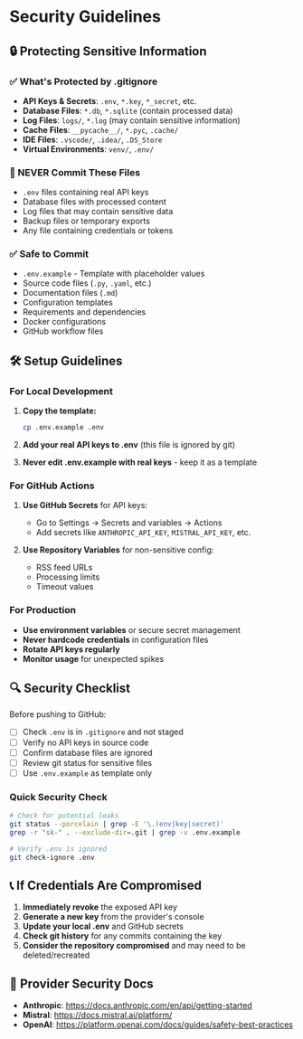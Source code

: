 # Security Guidelines

## 🔒 Protecting Sensitive Information

### ✅ What's Protected by .gitignore

- **API Keys & Secrets**: `.env`, `*.key`, `*_secret`, etc.
- **Database Files**: `*.db`, `*.sqlite` (contain processed data)
- **Log Files**: `logs/`, `*.log` (may contain sensitive information)
- **Cache Files**: `__pycache__/`, `*.pyc`, `.cache/`
- **IDE Files**: `.vscode/`, `.idea/`, `.DS_Store`
- **Virtual Environments**: `venv/`, `.env/`

### 🚨 NEVER Commit These Files

- `.env` files containing real API keys
- Database files with processed content
- Log files that may contain sensitive data
- Backup files or temporary exports
- Any file containing credentials or tokens

### ✅ Safe to Commit

- `.env.example` - Template with placeholder values
- Source code files (`.py`, `.yaml`, etc.)
- Documentation files (`.md`)
- Configuration templates
- Requirements and dependencies
- Docker configurations
- GitHub workflow files

## 🛠️ Setup Guidelines

### For Local Development

1. **Copy the template:**
   ```bash
   cp .env.example .env
   ```

2. **Add your real API keys to .env** (this file is ignored by git)

3. **Never edit .env.example with real keys** - keep it as a template

### For GitHub Actions

1. **Use GitHub Secrets** for API keys:
   - Go to Settings → Secrets and variables → Actions
   - Add secrets like `ANTHROPIC_API_KEY`, `MISTRAL_API_KEY`, etc.

2. **Use Repository Variables** for non-sensitive config:
   - RSS feed URLs
   - Processing limits
   - Timeout values

### For Production

- **Use environment variables** or secure secret management
- **Never hardcode credentials** in configuration files
- **Rotate API keys regularly**
- **Monitor usage** for unexpected spikes

## 🔍 Security Checklist

Before pushing to GitHub:

- [ ] Check `.env` is in `.gitignore` and not staged
- [ ] Verify no API keys in source code
- [ ] Confirm database files are ignored
- [ ] Review git status for sensitive files
- [ ] Use `.env.example` as template only

### Quick Security Check

```bash
# Check for potential leaks
git status --porcelain | grep -E '\.(env|key|secret)'
grep -r "sk-" . --exclude-dir=.git | grep -v .env.example

# Verify .env is ignored
git check-ignore .env
```

## 📞 If Credentials Are Compromised

1. **Immediately revoke** the exposed API key
2. **Generate a new key** from the provider's console
3. **Update your local .env** and GitHub secrets
4. **Check git history** for any commits containing the key
5. **Consider the repository compromised** and may need to be deleted/recreated

## 🔗 Provider Security Docs

- **Anthropic**: https://docs.anthropic.com/en/api/getting-started
- **Mistral**: https://docs.mistral.ai/platform/
- **OpenAI**: https://platform.openai.com/docs/guides/safety-best-practices